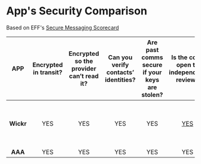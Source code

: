 # App's Security Comparison
Based on EFF's [Secure Messaging Scorecard](https://www.eff.org/node/82654)



| APP | 	Encrypted in transit? | Encrypted so the provider can’t read it? | Can you verify contacts’ identities? | Are past comms secure if your keys are stolen? | Is the code open to independent review? | Is security design properly documented? | Has there been any recent code audit? |
|    :---:     |     :---:      |     :---:     |     :---:    |     :---:      |     :---:     |     :---:      |     :---:     |
| **Wickr**   | YES | YES | YES | YES | [YES](https://github.com/WickrInc/wickr-crypto-c) | [YES](https://www.wickr.com/wickr-messaging-protocol) | [No (Last audit was on 2014)](https://www.wickr.com/blog-archive/2017/5/26/aspect-security-audit) |
| **AAA**     | YES | YES | YES | YES | YES | YES | YES | 

